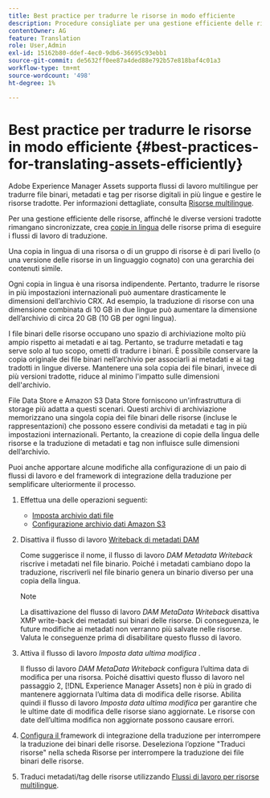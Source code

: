 ```yaml
---
title: Best practice per tradurre le risorse in modo efficiente
description: Procedure consigliate per una gestione efficiente delle risorse, al fine di sincronizzare diverse versioni tradotte e semplificare i flussi di lavoro di traduzione.
contentOwner: AG
feature: Translation
role: User,Admin
exl-id: 15162b80-ddef-4ec0-9db6-36695c93ebb1
source-git-commit: de5632ff0ee87a4ded88e792b57e818baf4c01a3
workflow-type: tm+mt
source-wordcount: '498'
ht-degree: 1%

---
```


# Best practice per tradurre le risorse in modo efficiente {#best-practices-for-translating-assets-efficiently}

Adobe Experience Manager Assets supporta flussi di lavoro multilingue per tradurre file binari, metadati e tag per risorse digitali in più lingue e gestire le risorse tradotte. Per informazioni dettagliate, consulta [Risorse multilingue](multilingual-assets.md).

Per una gestione efficiente delle risorse, affinché le diverse versioni tradotte rimangano sincronizzate, crea [copie in lingua](preparing-assets-for-translation.md) delle risorse prima di eseguire i flussi di lavoro di traduzione.

Una copia in lingua di una risorsa o di un gruppo di risorse è di pari livello (o una versione delle risorse in un linguaggio cognato) con una gerarchia dei contenuti simile.

Ogni copia in lingua è una risorsa indipendente. Pertanto, tradurre le risorse in più impostazioni internazionali può aumentare drasticamente le dimensioni dell’archivio CRX. Ad esempio, la traduzione di risorse con una dimensione combinata di 10 GB in due lingue può aumentare la dimensione dell’archivio di circa 20 GB (10 GB per ogni lingua).

I file binari delle risorse occupano uno spazio di archiviazione molto più ampio rispetto ai metadati e ai tag. Pertanto, se tradurre metadati e tag serve solo al tuo scopo, ometti di tradurre i binari. È possibile conservare la copia originale dei file binari nell’archivio per associarli ai metadati e ai tag tradotti in lingue diverse. Mantenere una sola copia dei file binari, invece di più versioni tradotte, riduce al minimo l&#39;impatto sulle dimensioni dell&#39;archivio.

File Data Store e Amazon S3 Data Store forniscono un&#39;infrastruttura di storage più adatta a questi scenari. Questi archivi di archiviazione memorizzano una singola copia dei file binari delle risorse (incluse le rappresentazioni) che possono essere condivisi da metadati e tag in più impostazioni internazionali. Pertanto, la creazione di copie della lingua delle risorse e la traduzione di metadati e tag non influisce sulle dimensioni dell’archivio.

Puoi anche apportare alcune modifiche alla configurazione di un paio di flussi di lavoro e del framework di integrazione della traduzione per semplificare ulteriormente il processo.

1. Effettua una delle operazioni seguenti:

   * [Imposta archivio dati file](/help/sites-deploying/data-store-config.md)
   * [Configurazione archivio dati Amazon S3](/help/sites-deploying/data-store-config.md)

1. Disattiva il flusso di lavoro [Writeback di metadati DAM](/help/sites-administering/workflow-offloader.md#disable-offloading)

   Come suggerisce il nome, il flusso di lavoro *DAM Metadata Writeback* riscrive i metadati nel file binario. Poiché i metadati cambiano dopo la traduzione, riscriverli nel file binario genera un binario diverso per una copia della lingua.

   >[!NOTE]
   >
   >La disattivazione del flusso di lavoro *DAM MetaData Writeback* disattiva XMP write-back dei metadati sui binari delle risorse. Di conseguenza, le future modifiche ai metadati non verranno più salvate nelle risorse. Valuta le conseguenze prima di disabilitare questo flusso di lavoro.

1. Attiva il flusso di lavoro *Imposta data ultima modifica* .

   Il flusso di lavoro *DAM MetaData Writeback* configura l’ultima data di modifica per una risorsa. Poiché disattivi questo flusso di lavoro nel passaggio 2, [!DNL Experience Manager Assets] non è più in grado di mantenere aggiornata l’ultima data di modifica delle risorse. Abilita quindi il flusso di lavoro *Imposta data ultima modifica* per garantire che le ultime date di modifica delle risorse siano aggiornate. Le risorse con date dell’ultima modifica non aggiornate possono causare errori.

1. [Configura il ](/help/sites-administering/tc-tic.md) framework di integrazione della traduzione per interrompere la traduzione dei binari delle risorse. Deseleziona l’opzione &quot;Traduci risorse&quot; nella scheda Risorse per interrompere la traduzione dei file binari delle risorse.
1. Traduci metadati/tag delle risorse utilizzando [Flussi di lavoro per risorse multilingue](multilingual-assets.md).
